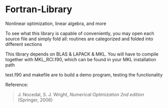 # Fortran-Library
Nonlinear optimization, linear algebra, and more 

To see what this library is capable of conveniently, you may open each source file and simply fold all: routines are categorized and folded into different sections

This library depends on BLAS & LAPACK & MKL. You will have to compile together with MKL_RCI.f90, which can be found in your MKL installation path

test.f90 and makefile are to build a demo program, testing the functionality

Reference:
> J. Nocedal, S. J. Wright, *Numerical Optimization 2nd edition* (Springer, 2006)

